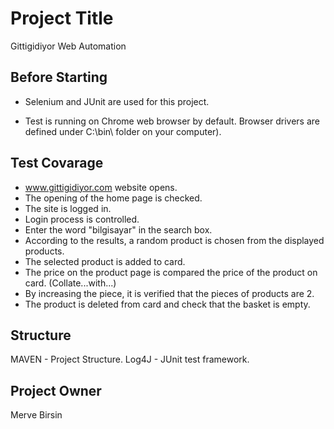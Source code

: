 # Project Title

Gittigidiyor Web Automation

## Before Starting

* Selenium and JUnit are used for this project.

* Test is running on Chrome web browser by default. Browser drivers are defined under C:\bin\ folder on your computer).

## Test Covarage

- www.gittigidiyor.com website opens.
- The opening of the home page is checked.
- The site is logged in.
- Login process is controlled.
- Enter the word "bilgisayar" in the search box.
- According to the results, a random product is chosen from the displayed products.
- The selected product is added to card.
- The price on the product page is compared the price of the product on card. (Collate...with...)
- By increasing the piece, it is verified that the pieces of products are 2.
- The product is deleted from card and check that the basket is empty.


## Structure

MAVEN - Project Structure. Log4J - JUnit test framework.

## Project Owner

Merve Birsin

